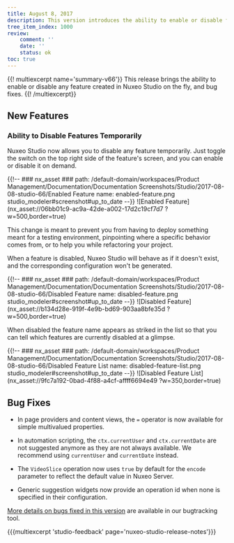 ```yaml
---
title: August 8, 2017
description: This version introduces the ability to enable or disable features on the fly.
tree_item_index: 1000
review:
    comment: ''
    date: ''
    status: ok
toc: true
---
```


{{! multiexcerpt name='summary-v66'}}
This release brings the ability to enable or disable any feature created in Nuxeo Studio on the fly, and bug fixes.
{{! /multiexcerpt}}

## New Features

### Ability to Disable Features Temporarily
Nuxeo Studio now allows you to disable any feature temporarily. Just toggle the switch on the top right side of the feature's screen, and you can enable or disable it on demand.

{{!--     ### nx_asset ###
    path: /default-domain/workspaces/Product Management/Documentation/Documentation Screenshots/Studio/2017-08-08-studio-66/Enabled Feature
    name: enabled-feature.png
    studio_modeler#screenshot#up_to_date
--}}
![Enabled Feature](nx_asset://06bb01c9-ac9a-42de-a002-17d2c19cf7d7 ?w=500,border=true)

This change is meant to prevent you from having to deploy something meant for a testing environment, pinpointing where a specific behavior comes from, or to help you while refactoring your project.

When a feature is disabled, Nuxeo Studio will behave as if it doesn't exist, and the corresponding configuration won't be generated.

{{!--     ### nx_asset ###
    path: /default-domain/workspaces/Product Management/Documentation/Documentation Screenshots/Studio/2017-08-08-studio-66/Disabled Feature
    name: disabled-feature.png
    studio_modeler#screenshot#up_to_date
--}}
![Disabled Feature](nx_asset://b134d28e-919f-4e9b-bd69-903aa8bfe35d ?w=500,border=true)

When disabled the feature name appears as striked in the list so that you can tell which features are currently disabled at a glimpse.

{{!--     ### nx_asset ###
    path: /default-domain/workspaces/Product Management/Documentation/Documentation Screenshots/Studio/2017-08-08-studio-66/Disabled Feature List
    name: disabled-feature-list.png
    studio_modeler#screenshot#up_to_date
--}}
![Disabled Feature List](nx_asset://9fc7a192-0bad-4f88-a4cf-affff6694e49 ?w=350,border=true)

## Bug Fixes
- In page providers and content views, the `=` operator is now available for simple multivalued properties.

- In automation scripting, the `ctx.currentUser` and `ctx.currentDate` are not suggested anymore as they are not always available. We recommend using `currentUser` and `currentDate` instead.

- The `VideoSlice` operation now uses `true` by default for the `encode` parameter to reflect the default value in Nuxeo Server.

- Generic suggestion widgets now provide an operation id when none is specified in their configuration.

[More details on bugs fixed in this version](https://jira.nuxeo.com/issues/?jql=fixVersion%20%3D%20%2266%22%20AND%20project%20%3D%20NXS) are available in our bugtracking tool.

{{{multiexcerpt 'studio-feedback' page='nuxeo-studio-release-notes'}}}
